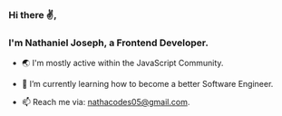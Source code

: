 ### Hi there ✌, 
### I'm Nathaniel Joseph, a Frontend Developer.

- 🌏 I'm mostly active within the JavaScript Community.

- 🚀 I’m currently learning how to become a better Software Engineer.
  
- 📫 Reach me via: nathacodes05@gmail.com.
